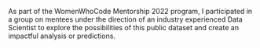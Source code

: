 As part of the WomenWhoCode Mentorship 2022 program, I participated in a group on mentees under the direction of an industry experienced Data Scientist to explore the possibilities of this public dataset and create an impactful analysis or predictions.
